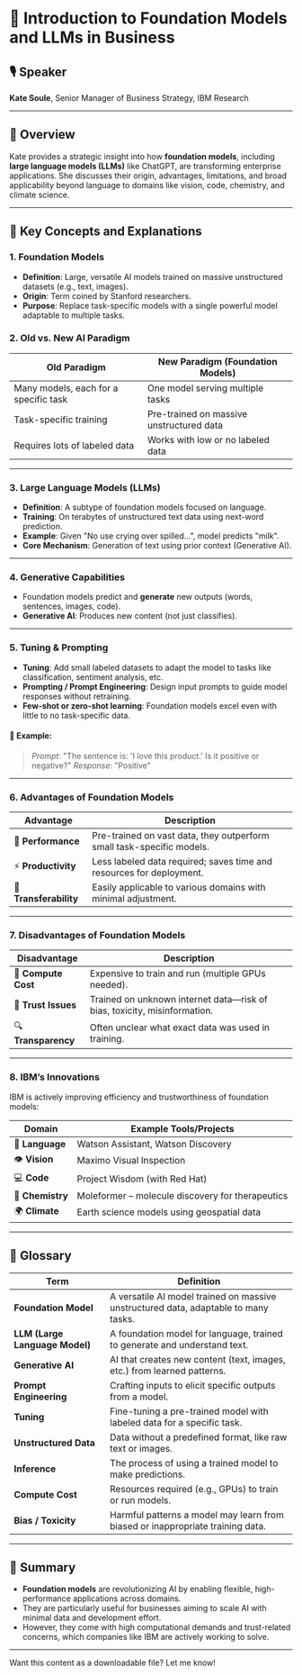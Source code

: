 # 🚀 Introduction to Foundation Models and LLMs in Business

## 🎙️ Speaker
**Kate Soule**, Senior Manager of Business Strategy, IBM Research

---

## 🧠 Overview

Kate provides a strategic insight into how **foundation models**, including **large language models (LLMs)** like ChatGPT, are transforming enterprise applications. She discusses their origin, advantages, limitations, and broad applicability beyond language to domains like vision, code, chemistry, and climate science.

---

## 🧩 Key Concepts and Explanations

### 1. **Foundation Models**
- **Definition**: Large, versatile AI models trained on massive unstructured datasets (e.g., text, images).
- **Origin**: Term coined by Stanford researchers.
- **Purpose**: Replace task-specific models with a single powerful model adaptable to multiple tasks.

### 2. **Old vs. New AI Paradigm**
| Old Paradigm                             | New Paradigm (Foundation Models)               |
|------------------------------------------|------------------------------------------------|
| Many models, each for a specific task    | One model serving multiple tasks               |
| Task-specific training                   | Pre-trained on massive unstructured data       |
| Requires lots of labeled data            | Works with low or no labeled data              |

---

### 3. **Large Language Models (LLMs)**
- **Definition**: A subtype of foundation models focused on language.
- **Training**: On terabytes of unstructured text data using next-word prediction.
- **Example**: Given "No use crying over spilled...", model predicts "milk".
- **Core Mechanism**: Generation of text using prior context (Generative AI).

---

### 4. **Generative Capabilities**
- Foundation models predict and **generate** new outputs (words, sentences, images, code).
- **Generative AI**: Produces new content (not just classifies).

---

### 5. **Tuning & Prompting**
- **Tuning**: Add small labeled datasets to adapt the model to tasks like classification, sentiment analysis, etc.
- **Prompting / Prompt Engineering**: Design input prompts to guide model responses without retraining.
- **Few-shot or zero-shot learning**: Foundation models excel even with little to no task-specific data.

#### 🧪 Example:
> *Prompt*: "The sentence is: 'I love this product.' Is it positive or negative?"
> *Response*: "Positive"

---

### 6. **Advantages of Foundation Models**

| Advantage           | Description                                                                 |
|---------------------|-----------------------------------------------------------------------------|
| 🎯 **Performance**      | Pre-trained on vast data, they outperform small task-specific models.     |
| ⚡ **Productivity**     | Less labeled data required; saves time and resources for deployment.     |
| 🔁 **Transferability**  | Easily applicable to various domains with minimal adjustment.             |

---

### 7. **Disadvantages of Foundation Models**

| Disadvantage         | Description                                                                 |
|----------------------|-----------------------------------------------------------------------------|
| 💸 **Compute Cost**       | Expensive to train and run (multiple GPUs needed).                         |
| 🧩 **Trust Issues**       | Trained on unknown internet data—risk of bias, toxicity, misinformation.   |
| 🔍 **Transparency**       | Often unclear what exact data was used in training.                        |

---

### 8. **IBM’s Innovations**
IBM is actively improving efficiency and trustworthiness of foundation models:

| Domain           | Example Tools/Projects                                               |
|------------------|----------------------------------------------------------------------|
| 💬 **Language**     | Watson Assistant, Watson Discovery                                 |
| 👁️ **Vision**        | Maximo Visual Inspection                                           |
| 💻 **Code**          | Project Wisdom (with Red Hat)                                      |
| 🧪 **Chemistry**     | Moleformer – molecule discovery for therapeutics                   |
| 🌍 **Climate**       | Earth science models using geospatial data                         |

---

## 📘 Glossary

| Term                       | Definition |
|----------------------------|------------|
| **Foundation Model**       | A versatile AI model trained on massive unstructured data, adaptable to many tasks. |
| **LLM (Large Language Model)** | A foundation model for language, trained to generate and understand text. |
| **Generative AI**          | AI that creates new content (text, images, etc.) from learned patterns. |
| **Prompt Engineering**     | Crafting inputs to elicit specific outputs from a model. |
| **Tuning**                 | Fine-tuning a pre-trained model with labeled data for a specific task. |
| **Unstructured Data**      | Data without a predefined format, like raw text or images. |
| **Inference**              | The process of using a trained model to make predictions. |
| **Compute Cost**           | Resources required (e.g., GPUs) to train or run models. |
| **Bias / Toxicity**        | Harmful patterns a model may learn from biased or inappropriate training data. |

---

## 🧩 Summary
- **Foundation models** are revolutionizing AI by enabling flexible, high-performance applications across domains.
- They are particularly useful for businesses aiming to scale AI with minimal data and development effort.
- However, they come with high computational demands and trust-related concerns, which companies like IBM are actively working to solve.

---

Want this content as a downloadable file? Let me know!
